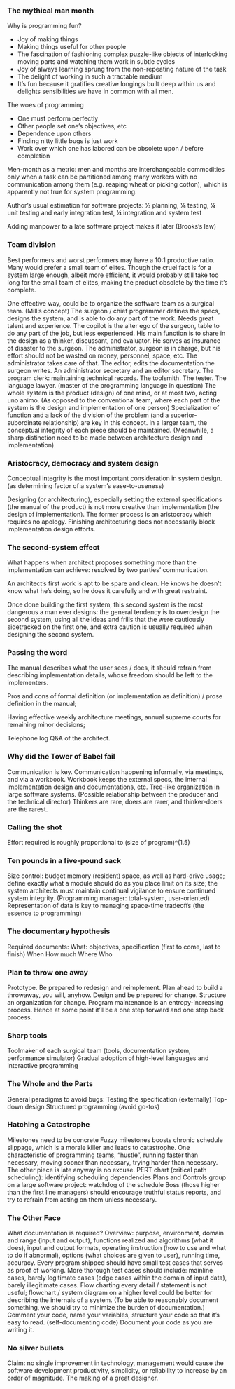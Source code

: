 ### The mythical man month

Why is programming fun?
* Joy of making things
* Making things useful for other people
* The fascination of fashioning complex puzzle-like objects of interlocking moving parts and watching them work in subtle cycles
* Joy of always learning sprung from the non-repeating nature of the task
* The delight of working in such a tractable medium
* It’s fun because it gratifies creative longings built deep within us and delights sensibilities we have in common with all men.

The woes of programming
* One must perform perfectly
* Other people set one’s objectives, etc
* Dependence upon others
* Finding nitty little bugs is just work
* Work over which one has labored can be obsolete upon / before completion

Men-month as a metric: men and months are interchangeable commodities only when a task can be partitioned among many workers with no communication among them (e.g. reaping wheat or picking cotton), which is apparently not true for system programming.

Author’s usual estimation for software projects: ⅓ planning, ⅙ testing, ¼ unit testing and early integration test, ¼ integration and system test

Adding manpower to a late software project makes it later (Brooks’s law)

### Team division
Best performers and worst performers may have a 10:1 productive ratio.
Many would prefer a small team of elites. Though the cruel fact is for a system large enough, albeit more efficient, it would probably still take too long for the small team of elites, making the product obsolete by the time it’s complete.

One effective way, could be to organize the software team as a surgical team. (Mill’s concept)
The surgeon / chief programmer defines the specs, designs the system, and is able to do any part of the work. Needs great talent and experience.
The copilot is the alter ego of the surgeon, table to do any part of the job, but less experienced. His main function is to share in the design as a thinker, discussant, and evaluator. He serves as insurance of disaster to the surgeon.
The administrator, surgeon is in charge, but his effort should not be wasted on money, personnel, space, etc. The administrator takes care of that.
The editor, edits the documentation the surgeon writes.
An administrator secretary and an editor secretary.
The program clerk: maintaining technical records.
The toolsmith.
The tester.
The language lawyer. (master of the programming language in question)
The whole system is the product (design) of one mind, or at most two, acting uno animo. (As opposed to the conventional team, where each part of the system is the design and implementation of one person)
Specialization of function and a lack of the division of the problem (and a superior-subordinate relationship) are key in this concept.
In a larger team, the conceptual integrity of each piece should be maintained. (Meanwhile, a sharp distinction need to be made between architecture design and implementation)

### Aristocracy, democracy and system design
Conceptual integrity is the most important consideration in system design. (as determining factor of a system’s ease-to-useness)

Designing (or architecturing), especially setting the external specifications (the manual of the product) is not more creative than implementation (the design of implementation). The former process is an aristocracy which requires no apology.
Finishing architecturing does not necessarily block implementation design efforts.

### The second-system effect
What happens when architect proposes something more than the implementation can achieve: resolved by two parties’ communication.

An architect’s first work is apt to be spare and clean. He knows he doesn’t know what he’s doing, so he does it carefully and with great restraint.

Once done building the first system, this second system is the most dangerous a man ever designs: the general tendency is to overdesign the second system, using all the ideas and frills that the were cautiously sidetracked on the first one, and extra caution is usually required when designing the second system.

### Passing the word
The manual describes what the user sees / does, it should refrain from describing implementation details, whose freedom should be left to the implementers.

Pros and cons of formal definition (or implementation as definition) / prose definition in the manual; 

Having effective weekly architecture meetings, annual supreme courts for remaining minor decisions;

Telephone log Q&A of the architect.

### Why did the Tower of Babel fail
Communication is key. 
Communication happening informally, via meetings, and via a workbook.
Workbook keeps the external specs, the internal implementation design and documentations, etc.
Tree-like organization in large software systems. (Possible relationship between the producer and the technical director)
Thinkers are rare, doers are rarer, and thinker-doers are the rarest.

### Calling the shot
Effort required is roughly proportional to (size of program)^(1.5)

### Ten pounds in a five-pound sack
Size control: budget memory (resident) space, as well as hard-drive usage; define exactly what a module should do as you place limit on its size; the system architects must maintain continual vigilance to ensure continued system integrity. (Programming manager: total-system, user-oriented)
Representation of data is key to managing space-time tradeoffs (the essence to programming)

### The documentary hypothesis
Required documents: 
What: objectives, specification (first to come, last to finish)
When
How much
Where
Who

### Plan to throw one away
Prototype. Be prepared to redesign and reimplement.
Plan ahead to build a throwaway, you will, anyhow.
Design and be prepared for change.
Structure an organization for change.
Program maintenance is an entropy-increasing process. Hence at some point it’ll be a one step forward and one step back process.

### Sharp tools
Toolmaker of each surgical team (tools, documentation system, performance simulator)
Gradual adoption of high-level languages and interactive programming

### The Whole and the Parts
General paradigms to avoid bugs:
Testing the specification (externally)
Top-down design
Structured programming (avoid go-tos)

### Hatching a Catastrophe
Milestones need to be concrete
Fuzzy milestones boosts chronic schedule slippage, which is a morale killer and leads to catastrophe.
One characteristic of programming teams, “hustle”, running faster than necessary, moving sooner than necessary, trying harder than necessary. The other piece is late anyway is no excuse.
PERT chart (critical path scheduling): identifying scheduling dependencies
Plans and Controls group on a large software project: watchdog of the schedule
Boss (those higher than the first line managers) should encourage truthful status reports, and try to refrain from acting on them unless necessary.

### The Other Face
What documentation is required?
Overview: purpose, environment, domain and range (input and output), functions realized and algorithms (what it does), input and output formats, operating instruction (how to use and what to do if abnormal), options (what choices are given to user), running time, accuracy.
Every program shipped should have small test cases that serves as proof of working.
More thorough test cases should include: mainline cases, barely legitimate cases (edge cases within the domain of input data), barely illegitimate cases.
Flow charting every detail / statement is not useful; flowchart / system diagram on a higher level could be better for describing the internals of a system.
(To be able to reasonably document something, we should try to minimize the burden of documentation.)
Comment your code, name your variables, structure your code so that it’s easy to read. (self-documenting code)
Document your code as you are writing it.

### No silver bullets
Claim: no single improvement in technology, management would cause the software development productivity, simplicity, or reliability to increase by an order of magnitude.
The making of a great designer.
